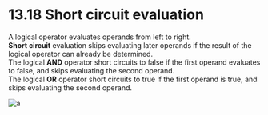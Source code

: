 # 13.18 Short circuit evaluation

A logical operator evaluates operands from left to right.   
**Short circuit** evaluation skips evaluating later operands if the result of the logical operator can already be determined.    
The logical **AND** operator short circuits to false if the first operand evaluates to false, and skips evaluating the second operand.   
The logical **OR** operator short circuits to true if the first operand is true, and skips evaluating the second operand.   

![a](https://github.com/ijaejun1025/CIS224-Computer_Architecture/assets/154036705/7366af33-8454-4974-996b-491f26e9d212)
